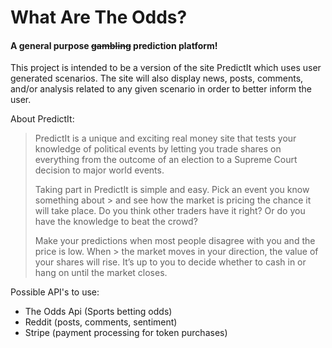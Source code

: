 # What Are The Odds?

#### A general purpose ~~gambling~~ prediction platform!

This project is intended to be a version of the site PredictIt which uses user generated scenarios. The site will also display news, posts, comments, and/or analysis related to any given scenario in order to better inform the user.

About PredictIt:
> PredictIt is a unique and exciting real money site that tests your knowledge of political events by letting you trade shares on everything from the outcome of an election to a Supreme Court decision to major world events.
>
> Taking part in PredictIt is simple and easy. Pick an event you know something about > and see how the market is pricing the chance it will take place. Do you think other traders have it right? Or do you have the knowledge to beat the crowd?
>
> Make your predictions when most people disagree with you and the price is low. When > the market moves in your direction, the value of your shares will rise. It’s up to you to decide whether to cash in or hang on until the market closes.


Possible API's to use:
- The Odds Api (Sports betting odds)
- Reddit (posts, comments, sentiment)
- Stripe (payment processing for token purchases)
